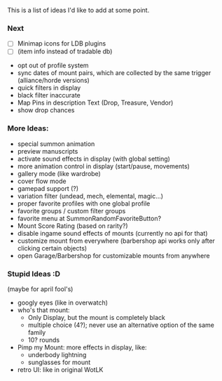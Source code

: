This is a list of ideas I'd like to add at some point.

### Next
- [ ] Minimap icons for LDB plugins
- [ ] (item info instead of tradable db)
- opt out of profile system
- sync dates of mount pairs, which are collected by the same trigger (alliance/horde versions)
- quick filters in display
- black filter inaccurate
- Map Pins in description Text (Drop, Treasure, Vendor)
- show drop chances

### More Ideas:
- special summon animation
- preview manuscripts
- activate sound effects in display (with global setting)
- more animation control in display (start/pause, movements)
- gallery mode (like wardrobe)
- cover flow mode
- gamepad support (?)
- variation filter (undead, mech, elemental, magic...)
- proper favorite profiles with one global profile
- favorite groups / custom filter groups
- favorite menu at SummonRandomFavoriteButton?
- Mount Score Rating (based on rarity?)
- disable ingame sound effects of mounts (currently no api for that)
- customize mount from everywhere (barbershop api works only after clicking certain objects)
- open Garage/Barbershop for customizable mounts from anywhere

### Stupid Ideas :D
(maybe for april fool's)
- googly eyes (like in overwatch)
- who's that mount:
  - Only Display, but the mount is completely black
  - multiple choice (4?); never use an alternative option of the same family
  - 10? rounds
- Pimp my Mount: more effects in display, like:
    - underbody lightning
    - sunglasses for mount
- retro UI: like in original WotLK
